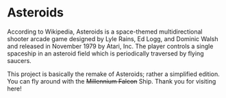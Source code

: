 # Asteroids
According to Wikipedia, Asteroids is a space-themed multidirectional shooter arcade game designed by Lyle Rains, Ed Logg, and Dominic Walsh and released in November 1979 by Atari, Inc. The player controls a single spaceship in an asteroid field which is periodically traversed by flying saucers.

This project is basically the remake of Asteroids; rather a simplified edition. You can fly around with the ~~Millennium Falcon~~ Ship. Thank you for visiting here!
